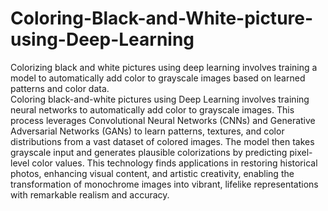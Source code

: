 # Coloring-Black-and-White-picture-using-Deep-Learning
Colorizing black and white pictures using deep learning involves training a model to automatically add color to grayscale images based on learned patterns and color data.
<br>
Coloring black-and-white pictures using Deep Learning involves training neural networks to automatically add color to grayscale images. This process leverages Convolutional Neural Networks (CNNs) and Generative Adversarial Networks (GANs) to learn patterns, textures, and color distributions from a vast dataset of colored images. The model then takes grayscale input and generates plausible colorizations by predicting pixel-level color values. This technology finds applications in restoring historical photos, enhancing visual content, and artistic creativity, enabling the transformation of monochrome images into vibrant, lifelike representations with remarkable realism and accuracy.
